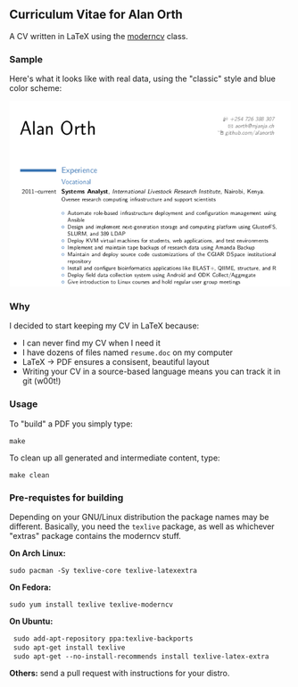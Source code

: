 ## Curriculum Vitae for Alan Orth
A CV written in LaTeX using the [moderncv](http://www.ctan.org/pkg/moderncv) class.

### Sample
Here's what it looks like with real data, using the "classic" style and blue color scheme:

![Image](/cv_sample.png?raw=true "Sample CV")

### Why
I decided to start keeping my CV in LaTeX because:

* I can never find my CV when I need it
* I have dozens of files named `resume.doc` on my computer
* LaTeX -> PDF ensures a consisent, beautiful layout
* Writing your CV in a source-based language means you can track it in git (w00t!)

### Usage
To "build" a PDF you simply type:

	make

To clean up all generated and intermediate content, type:

	make clean

### Pre-requistes for building
Depending on your GNU/Linux distribution the package names may be different.  Basically, you need the `texlive` package, as well as whichever "extras" package contains the moderncv stuff.

__On Arch Linux:__

	sudo pacman -Sy texlive-core texlive-latexextra

__On Fedora:__

	sudo yum install texlive texlive-moderncv


__On Ubuntu:__

     sudo add-apt-repository ppa:texlive-backports
     sudo apt-get install texlive
     sudo apt-get --no-install-recommends install texlive-latex-extra


__Others:__ send a pull request with instructions for your distro.
